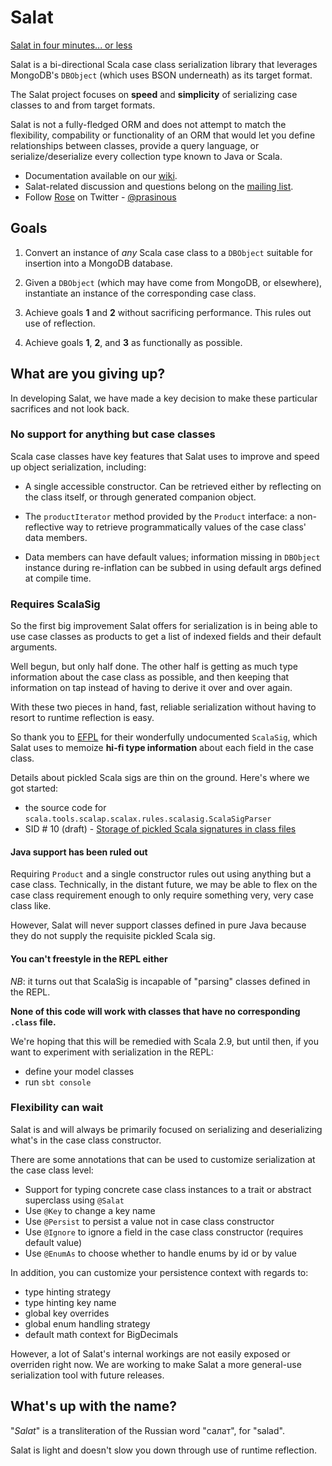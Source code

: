 # Salat

[Salat in four minutes... or less][lightning-talk]

Salat is a bi-directional Scala case class serialization library that leverages
MongoDB's `DBObject` (which uses BSON underneath) as its target format.

The Salat project focuses on **speed** and **simplicity** of serializing case classes to and from target formats.

Salat is not a fully-fledged ORM and does not attempt to match the flexibility, compability or functionality of an ORM
that would let you define relationships between classes, provide a query language, or serialize/deserialize every collection
type known to Java or Scala.

- Documentation available on our [wiki][wiki].
- Salat-related discussion and questions belong on the [mailing list][mailing-list].
- Follow [Rose][rktoomey] on Twitter - [@prasinous][rkt-twitter]

## Goals

1. Convert an instance of *any* Scala case class to a `DBObject`
suitable for insertion into a MongoDB database.

2. Given a `DBObject` (which may have come from MongoDB, or
elsewhere), instantiate an instance of the corresponding case class.

3. Achieve goals **1** and **2** without sacrificing performance. This rules out use of reflection.

4. Achieve goals **1**, **2**, and **3** as functionally as possible.

## What are you giving up?

In developing Salat, we have made a key decision to make these particular sacrifices and not look back.

### No support for anything but case classes

Scala case classes have key features that Salat uses to improve and speed up object serialization, including:

- A single accessible constructor. Can be retrieved either by reflecting on the class itself, or through generated companion
  object.

- The `productIterator` method provided by the `Product` interface: a non-reflective way to retrieve
  programmatically values of the case class' data members.

- Data members can have default values; information missing in
  `DBObject` instance during re-inflation can be subbed in using
  default args defined at compile time.

### Requires ScalaSig

So the first big improvement Salat offers for serialization is in being able to use case classes as products to get a
list of indexed fields and their default arguments.

Well begun, but only half done.  The other half is getting as much type information about the case class as possible, and
then keeping that information on tap instead of having to derive it over and over again.

With these two pieces in hand, fast, reliable serialization without having to resort to runtime reflection is easy.

So thank you to [EFPL][efpl] for their wonderfully undocumented `ScalaSig`, which Salat uses to memoize **hi-fi type
information** about each field in the case class.

Details about pickled Scala sigs are thin on the ground.  Here's where we got started:

- the source code for `scala.tools.scalap.scalax.rules.scalasig.ScalaSigParser`
- SID # 10 (draft) - [Storage of pickled Scala signatures in class files][sid10]

#### Java support has been ruled out

Requiring `Product` and a single constructor rules out using anything but a case class.  Technically, in the distant future,
we may be able to flex on the case class requirement enough to only require something very, very case class like.

However, Salat will never support classes defined in pure Java because they do not supply the requisite pickled Scala sig.

#### You can't freestyle in the REPL either

*NB*: it turns out that ScalaSig is incapable of "parsing" classes defined in the REPL.

 **None of this code will work with classes that have no corresponding `.class` file.**

 We're hoping that this will be remedied with Scala 2.9, but until then, if you want to experiment with serialization in the REPL:
 - define your model classes
 - run `sbt console`

### Flexibility can wait

Salat is and will always be primarily focused on serializing and deserializing what's in the case class constructor.

There are some annotations that can be used to customize serialization at the case class level:

- Support for typing concrete case class instances to a trait or abstract superclass using `@Salat`
- Use `@Key` to change a key name
- Use `@Persist` to persist a value not in case class constructor
- Use `@Ignore` to ignore a field in the case class constructor (requires default value)
- Use `@EnumAs` to choose whether to handle enums by id or by value

In addition, you can customize your persistence context with regards to:

 - type hinting strategy
 - type hinting key name
 - global key overrides
 - global enum handling strategy
 - default math context for BigDecimals

However, a lot of Salat's internal workings are not easily exposed or overriden right now.  We are working to make Salat
a more general-use serialization tool with future releases.


## What's up with the name?

"*Salat*" is a transliteration of the Russian word "салат", for
"salad".

Salat is light and doesn't slow you down through use of runtime reflection.

[wiki]: https://github.com/novus/salat/wiki
[mailing-list]: http://groups.google.com/group/scala-salat
[lightning-talk]: http://repo.novus.com/salat-presentation
[rkt-twitter]: http://twitter.com/prasinous
[rktoomey]: https://github.com/rktoomey
[efpl]: http://www.epfl.ch/
[sid10]: http://www.scala-lang.org/sid/10